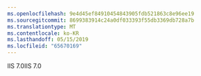 ```yaml
---
ms.openlocfilehash: 9e4d45ef84910454843905fdb521863c8e96ee19
ms.sourcegitcommit: 8699383914c24a0df033393f55db3369db728a7b
ms.translationtype: MT
ms.contentlocale: ko-KR
ms.lasthandoff: 05/15/2019
ms.locfileid: "65670169"
---
```

<span data-ttu-id="501c8-101">IIS 7.0</span><span class="sxs-lookup"><span data-stu-id="501c8-101">IIS 7.0</span></span>
